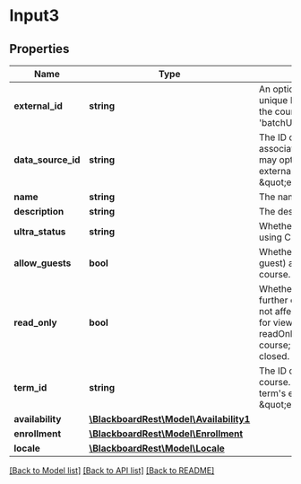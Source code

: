# Input3

## Properties
Name | Type | Description | Notes
------------ | ------------- | ------------- | -------------
**external_id** | **string** | An optional externally-defined unique ID for the course.  Defaults to the courseId.  Formerly known as &#39;batchUid&#39;. | [optional] 
**data_source_id** | **string** | The ID of the data source associated with this course.  This may optionally be the data source&#39;s externalId using the syntax \&quot;externalId:math101\&quot;. | [optional] 
**name** | **string** | The name of the course. | [optional] 
**description** | **string** | The description of the course. | [optional] 
**ultra_status** | **string** | Whether the course is rendered using Classic or Ultra Course View. | [optional] 
**allow_guests** | **bool** | Whether guests (users with the role guest) are allowed access to the course.  Defaults to true. | [optional] 
**read_only** | **bool** | Whether the course is closed to any further changes. This status does not affect availability of the course for viewing in any way, just updates. readOnly is only valid in an Ultra course; Classic courses can not be closed. | [optional] 
**term_id** | **string** | The ID of the term associated to this course.  This may optionally be the term&#39;s externalId using the syntax \&quot;externalId:spring.2016\&quot;. | [optional] 
**availability** | [**\BlackboardRest\Model\Availability1**](Availability1.md) |  | [optional] 
**enrollment** | [**\BlackboardRest\Model\Enrollment**](Enrollment.md) |  | [optional] 
**locale** | [**\BlackboardRest\Model\Locale**](Locale.md) |  | [optional] 

[[Back to Model list]](../README.md#documentation-for-models) [[Back to API list]](../README.md#documentation-for-api-endpoints) [[Back to README]](../README.md)


